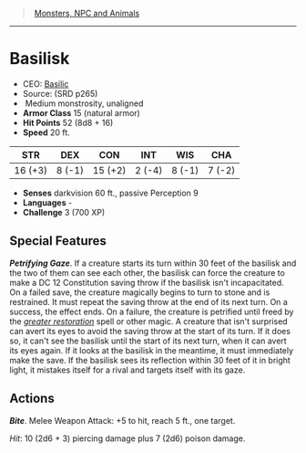 ﻿---
!MonsterVO
Type: monstrosity
Size: Medium
Alignment: unaligned
ArmorClass: 15 (natural armor)
HitPoints: 52 (8d8 + 16)
Speed: 20 ft.
Strength: 16 (+3)
Dexterity: ' 8 (-1)'
Constitution: 15 (+2)
Intelligence: ' 2 (-4)'
Wisdom: ' 8 (-1)'
Charisma: ' 7 (-2)'
Senses: darkvision 60 ft., passive Perception 9
Languages: '-'
Challenge: 3 (700 XP)
Id: monsters_vo.md#basilisk
ParentLink: monsters_vo.md#monsters-npc-and-animals
Name: Basilisk
ParentName: Monsters, NPC and Animals
NameLevel: 1
AltName: '[Basilic](hd_monsters_basilic.md)'
Source: (SRD p265)
Attributes: {}
---
> [Monsters, NPC and Animals](srd_monsters.md)

---

# Basilisk

- CEO: [Basilic](hd_monsters_basilic.md)
- Source: (SRD p265)
-  Medium monstrosity, unaligned
- **Armor Class** 15 (natural armor)
- **Hit Points** 52 (8d8 + 16)
- **Speed** 20 ft.

|STR|DEX|CON|INT|WIS|CHA|
|---|---|---|---|---|---|
|16 (+3)| 8 (-1)|15 (+2)| 2 (-4)| 8 (-1)| 7 (-2)|

- **Senses** darkvision 60 ft., passive Perception 9
- **Languages** -
- **Challenge** 3 (700 XP)

## Special Features

**_Petrifying Gaze_**. If a creature starts its turn within 30 feet of the basilisk and the two of them can see each other, the basilisk can force the creature to make a DC 12 Constitution saving throw if the basilisk isn't incapacitated. On a failed save, the creature magically begins to turn to stone and is restrained. It must repeat the saving throw at the end of its next turn. On a success, the effect ends. On a failure, the creature is petrified until freed by the _[greater restoration](srd_spells_greater_restoration.md)_ spell or other magic. A creature that isn't surprised can avert its eyes to avoid the saving throw at the start of its turn. If it does so, it can't see the basilisk until the start of its next turn, when it can avert its eyes again. If it looks at the basilisk in the meantime, it must immediately make the save. If the basilisk sees its reflection within 30 feet of it in bright light, it mistakes itself for a rival and targets itself with its gaze.

## Actions

**_Bite_**. Melee Weapon Attack: +5 to hit, reach 5 ft., one target.

_Hit_: 10 (2d6 + 3) piercing damage plus 7 (2d6) poison damage.

